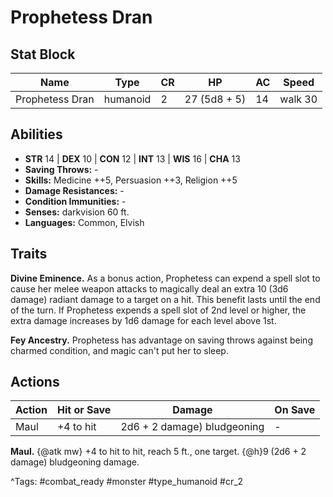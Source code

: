 # Prophetess Dran

## Stat Block

| Name | Type | CR | HP | AC | Speed |
|------|------|----|----|----|-------|
| Prophetess Dran | humanoid | 2 | 27 (5d8 + 5) | 14 | walk 30 |

## Abilities

- **STR** 14 | **DEX** 10 | **CON** 12 | **INT** 13 | **WIS** 16 | **CHA** 13
- **Saving Throws:** -  
- **Skills:** Medicine ++5, Persuasion ++3, Religion ++5  
- **Damage Resistances:** -  
- **Condition Immunities:** -  
- **Senses:** darkvision 60 ft.  
- **Languages:** Common, Elvish

## Traits

**Divine Eminence.** As a bonus action, Prophetess can expend a spell slot to cause her melee weapon attacks to magically deal an extra 10 (3d6 damage) radiant damage to a target on a hit. This benefit lasts until the end of the turn. If Prophetess expends a spell slot of 2nd level or higher, the extra damage increases by 1d6 damage for each level above 1st.

**Fey Ancestry.** Prophetess has advantage on saving throws against being charmed condition, and magic can't put her to sleep.


## Actions

| Action | Hit or Save | Damage | On Save |
|--------|--------------|--------|----------|
| Maul | +4 to hit | 2d6 + 2 damage) bludgeoning | - |

**Maul.** {@atk mw} +4 to hit to hit, reach 5 ft., one target. {@h}9 (2d6 + 2 damage) bludgeoning damage.


^Tags: #combat_ready #monster #type_humanoid #cr_2
